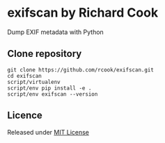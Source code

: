 # exifscan by Richard Cook

Dump EXIF metadata with Python

## Clone repository

```
git clone https://github.com/rcook/exifscan.git
cd exifscan
script/virtualenv
script/env pip install -e .
script/env exifscan --version
```

## Licence

Released under [MIT License][licence]

[licence]: LICENSE
